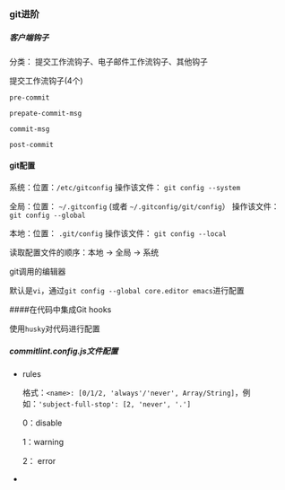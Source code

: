 ### git进阶

##### 客户端钩子

分类： 提交工作流钩子、电子邮件工作流钩子、其他钩子

提交工作流钩子(4个)

`pre-commit`

`prepate-commit-msg`

`commit-msg`

`post-commit`





#### git配置

系统：位置：`/etc/gitconfig`  操作该文件： `git config --system`

全局：位置： `~/.gitconfig` (或者 `~/.gitconfig/git/config`） 操作该文件： `git config --global`

本地：位置： `.git/config` 操作该文件： `git config --local`

读取配置文件的顺序：本地 -> 全局 -> 系统

git调用的编辑器

默认是`vi`，通过`git config --global core.editor emacs`进行配置

####在代码中集成Git hooks

使用`husky`对代码进行配置



##### commitlint.config.js文件配置

+ rules

  格式：`<name>: [0/1/2, 'always'/'never', Array/String]`，例如：`'subject-full-stop': [2, 'never', '.']`

  0：disable

  1：warning

  2： error

+ 

